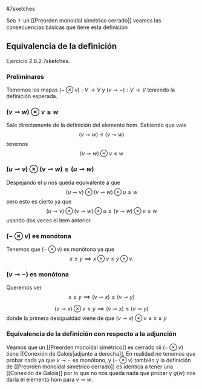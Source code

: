 #7sketches 

Sea $\mathcal{V}$ un [[Preorden monoidal simétrico cerrado]] veamos las consecuencias básicas que tiene esta definición

## Equivalencia de la definición 

Ejercicio 2.8.2 7sketches.

### Preliminares

Tomemos los mapas $(- \otimes v):V\to V$ y $(v \multimap -):V\to V$ teniendo la definición esperada.

### $(v \multimap w)\otimes v \leq w$

Sale directamente de la definición del elemento hom. Sabiendo que vale
$$
(v\multimap w)\leq (v\multimap w) 
$$
tenemos
$$
(v\multimap w)\otimes v \leq w
$$


### $(u \multimap v)\otimes(v\multimap w)\leq (u \multimap w)$

Despejando el $u$ nos queda equivalente a que
$$
(u\multimap v) \otimes (v\multimap w) \otimes u \leq w
$$
pero esto es cierto ya que
$$
(u\multimap v) \otimes (v \multimap w) \otimes u \leq (v\multimap w) \otimes v \leq w 
$$
usando dos veces el item anterior.

### $(- \otimes v)$ es monótona
Tenemos que $(- \otimes v)$ es monótona ya que
$$
x \leq y \implies x \otimes v \leq y \otimes v.
$$

### $(v \multimap -)$ es monótona

Queremos ver
$$
x\leq y \implies (v\multimap x) \leq (v\multimap y)
$$

$$
(v\multimap x) \otimes v\leq  y \implies (v\multimap x) \leq (v \multimap y)
$$
donde la primera desigualdad viene de que $(v \multimap x)\otimes v \leq x \leq y$

### Equivalencia de la definición con respecto a la adjunción

Veamos que un [[Preorden monoidal simétrico]] es cerrado sii $(- \otimes v)$ tiene [[Conexión de Galois|adjunto a derecha]]. En realidad no tenemos que probar nada ya que $v \multimap -$ es monótono, y $(- \otimes v)$ también y la definición de [[Preorden monoidal simétrico cerrado]] es identica a tener una [[Conexión de Galois]] por lo que no nos queda nada que probar y $g(w)$ nos daría el elemento hom para $v \multimap w$.




